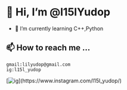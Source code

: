 # 👋 Hi, I’m @l15lYudop
- 🌱 I’m currently learning C++,Python
## 📫 How to reach me ...
    gmail:lilyudop@gmail.com
    ig:l15l_yudop
[![ig](https://upload.wikimedia.org/wikipedia/commons/thumb/e/e7/Instagram_logo_2016.svg/1024px-Instagram_logo_2016.svg.png"ig")](https://www.instagram.com/l15l_yudop/)
 
<!---
l15lYudop/l15lYudop is a ✨ special ✨ repository because its `README.md` (this file) appears on your GitHub profile.
You can click the Preview link to take a look at your changes.
--->
